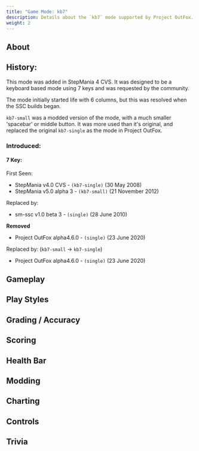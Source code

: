```yaml
---
title: "Game Mode: kb7"
description: Details about the `kb7` mode supported by Project OutFox.
weight: 2
---
```



<!--
insert picture of gameplay 
-->

## About

## History:

This mode was added in StepMania 4 CVS. It was designed to be a keyboard based mode using 7 keys and was requested by the community.

The mode initially started life with 6 columns, but this was resolved when the SSC builds began.

``kb7-small`` was a modded version of the mode, with a much smaller 'spacebar' or middle button. It was more used than it's original, and replaced the original ``kb7-single`` as the mode in Project OutFox.

### Introduced:
#### 7 Key:

First Seen:
 * StepMania v4.0 CVS - ``(kb7-single)`` (30 May 2008)
 * StepMania v5.0 alpha 3 - ``(kb7-small)`` (21 November 2012) 

Replaced by:
 * sm-ssc v1.0 beta 3 - ``(single)`` (28 June 2010)

**Removed** 
 * Project OutFox alpha4.6.0 - ``(single)`` (23 June 2020)

Replaced by: (``kb7-small`` -> ``kb7-single``)
 * Project OutFox alpha4.6.0 - ``(single)`` (23 June 2020)

## Gameplay

## Play Styles

## Grading / Accuracy

## Scoring

## Health Bar

## Modding

## Charting

## Controls

## Trivia

